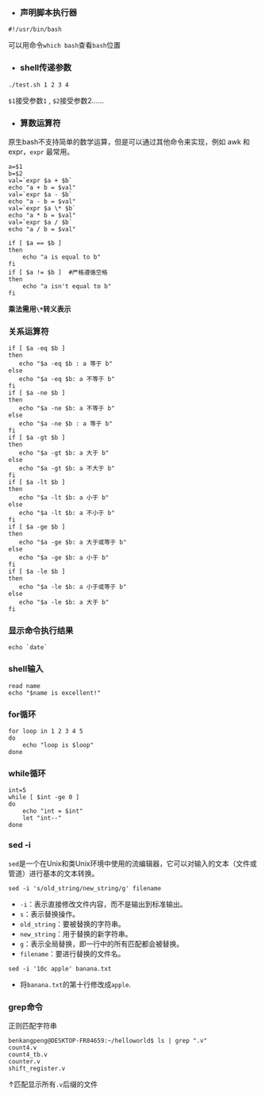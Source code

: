 * ### 声明脚本执行器

```shell
#!/usr/bin/bash
```

可以用命令`which bash`查看`bash`位置

* ### shell传递参数

```shell
./test.sh 1 2 3 4
```

`$1`接受参数`1` , `$2`接受参数2……

* ### 算数运算符

原生bash不支持简单的数学运算，但是可以通过其他命令来实现，例如 awk 和 expr，`expr` 最常用。

```shell
a=$1
b=$2
val=`expr $a + $b`
echo "a + b = $val"
val=`expr $a - $b`
echo "a - b = $val"
val=`expr $a \* $b`
echo "a * b = $val"
val=`expr $a / $b`
echo "a / b = $val"

if [ $a == $b ]
then
    echo "a is equal to b"
fi
if [ $a != $b ]  #严格遵循空格
then 
    echo "a isn't equal to b"
fi
```

**乘法需用`\*`转义表示**



### **关系运算符**

```shell
if [ $a -eq $b ]
then
   echo "$a -eq $b : a 等于 b"
else
   echo "$a -eq $b: a 不等于 b"
fi
if [ $a -ne $b ]
then
   echo "$a -ne $b: a 不等于 b"
else
   echo "$a -ne $b : a 等于 b"
fi
if [ $a -gt $b ]
then
   echo "$a -gt $b: a 大于 b"
else
   echo "$a -gt $b: a 不大于 b"
fi
if [ $a -lt $b ]
then
   echo "$a -lt $b: a 小于 b"
else
   echo "$a -lt $b: a 不小于 b"
fi
if [ $a -ge $b ]
then
   echo "$a -ge $b: a 大于或等于 b"
else
   echo "$a -ge $b: a 小于 b"
fi
if [ $a -le $b ]
then
   echo "$a -le $b: a 小于或等于 b"
else
   echo "$a -le $b: a 大于 b"
fi
```

### **显示命令执行结果**

```shell
echo `date`
```



### **shell输入**

```shell
read name
echo "$name is excellent!"
```

### for循环

```shell
for loop in 1 2 3 4 5
do 
    echo "loop is $loop"
done
```

### while循环

```shell
int=5
while [ $int -ge 0 ]
do
    echo "int = $int"
    let "int--"
done
```

### sed -i

`sed`是一个在Unix和类Unix环境中使用的流编辑器，它可以对输入的文本（文件或管道）进行基本的文本转换。

```shell
sed -i 's/old_string/new_string/g' filename
```

- `-i`：表示直接修改文件内容，而不是输出到标准输出。
- `s`：表示替换操作。
- `old_string`：要被替换的字符串。
- `new_string`：用于替换的新字符串。
- `g`：表示全局替换，即一行中的所有匹配都会被替换。
- `filename`：要进行替换的文件名。

```shell
sed -i '10c apple' banana.txt
```

* 将`banana.txt`的第十行修改成`apple`.

### grep命令

正则匹配字符串

```shell
benkangpeng@DESKTOP-FR84659:~/helloworld$ ls | grep ".v"
count4.v
count4_tb.v
counter.v
shift_register.v
```

↑匹配显示所有`.v`后缀的文件